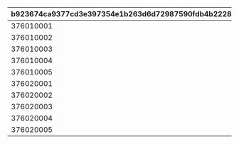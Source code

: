 |b923674ca9377cd3e397354e1b263d6d72987590fdb4b2228f20999db5ea86ce|7e3aadc098d43148e7cd0b39f539a78010ef35c4e5e8627b6e7bf6adb35250a8|f56d8bb1a6ef887da8a8dfcf4281dabdfe67b4230ab3a2da1da94f1236ed5c54|e11e209b2470b0cb78e473553527a65cfb32761a4afaf0214d09db03b8084e97|9481801bd14173ebc8687a7f0862456f0f2416dd5fd94eac52df038d526f9302|8611a6a81832d7aeae0d6686f48124c20ee3dfd999a6ea951bbbd884b7c0baed|3ed5689d981f5d6a47cd2d76507190d49d27dbeff1d1e921316ce1150b15d4ef|e9f0eda305fcca2dca92e1cf3e0638ee994c0b10c0825ce7df1a37979d789fe7|
| --- | --- | --- | --- | --- | --- | --- | --- |
|376010001|1|276010001|760100011|90|2024/10/15 15:00:00|76010001|1|
|376010002|2|276010002|760100021|90|2024/10/15 15:00:00|76010002|1|
|376010003|3|276010003|760100031|90|2024/10/15 15:00:00|76010003|1|
|376010004|4|276010004|760100041|90|2024/10/15 15:00:00|76010004|1|
|376010005|5|276010005|760100051|90|2024/10/15 15:00:00|76010005|1|
|376020001|1|276020001|760200011|90|2024/10/15 15:00:00|76020001|2|
|376020002|2|276020002|760200021|90|2024/10/15 15:00:00|76020002|2|
|376020003|3|276020003|760200031|90|2024/10/15 15:00:00|76020003|2|
|376020004|4|276020004|760200041|90|2024/10/15 15:00:00|76020004|2|
|376020005|5|276020005|760200051|90|2024/10/15 15:00:00|76020005|2|